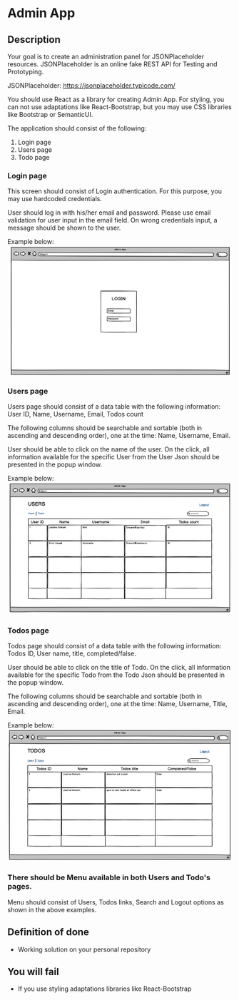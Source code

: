 # Admin App

## Description

Your goal is to create an administration panel for JSONPlaceholder resources.
JSONPlaceholder is an online fake REST API for Testing and Prototyping.

JSONPlaceholder: https://jsonplaceholder.typicode.com/

You should use React as a library for creating Admin App.
For styling, you can not use adaptations like React-Bootstrap, but you may use CSS libraries like Bootstrap or SemanticUI.

The application should consist of the following:

1. Login page
2. Users page
3. Todo page

### Login page
This screen should consist of Login authentication.
For this purpose, you may use hardcoded credentials.

User should log in with his/her email and password. Please use email validation for user input in the email field.
On wrong credentials input, a message should be shown to the user.

Example below:
![](Example1.png)

### Users page
Users page should consist of a data table with the following information:
User ID, Name, Username, Email, Todos count

The following columns should be searchable and sortable (both in ascending and descending order), one at the time: 
Name, Username, Email.

User should be able to click on the name of the user. On the click, all information available for the specific User from the User Json should be presented in the popup window.

Example below:
![](Example2.png)

### Todos page
Todos page should consist of a data table with the following information:
Todos ID, User name, title, completed/false.
 
User should be able to click on the title of Todo. On the click, all information available for the specific Todo from the Todo Json should be presented in the popup window.
 
The following columns should be searchable and sortable (both in ascending and descending order), one at the time: 
Name, Username, Title, Email.

Example below:
![](Example3.png)

### There should be Menu available in both Users and Todo's pages.
Menu should consist of Users, Todos links, Search and Logout options as shown in the above examples.

## Definition of done
* Working solution on your personal repository

## You will fail

* If you use styling adaptations libraries like React-Bootstrap
